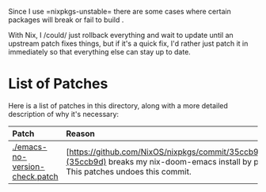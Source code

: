 
Since I use =nixpkgs-unstable= there are some cases where certain packages will break or fail to build .

With Nix, I /could/ just rollback everything and wait to update until an upstream patch fixes things, but if it's a quick fix, I'd rather just patch it in immediately so that everything else can stay up to date.

# List of Patches
Here is a list of patches in this directory, along with a more detailed description of why it's necessary:

|Patch| Reason|
|:---------|:-------|
[./emacs-no-version-check.patch](emacs-no-version-check.patch) | [https://github.com/NixOS/nixpkgs/commit/35ccb9db3f4f0872f05d175cf53d0e1f87ff09ea](35ccb9d) breaks my nix-doom-emacs install by preventing home-manager from building. This patches undoes this commit. |
